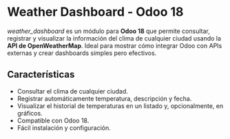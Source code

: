# Weather Dashboard - Odoo 18

*weather_dashboard* es un módulo para **Odoo 18** que permite consultar, registrar y visualizar la información del clima de cualquier ciudad usando la **API de OpenWeatherMap**. Ideal para mostrar cómo integrar Odoo con APIs externas y crear dashboards simples pero efectivos.

## Características
- Consultar el clima de cualquier ciudad.
- Registrar automáticamente temperatura, descripción y fecha.
- Visualizar el historial de temperaturas en un listado y, opcionalmente, en gráficos.
- Compatible con Odoo 18.
- Fácil instalación y configuración.
